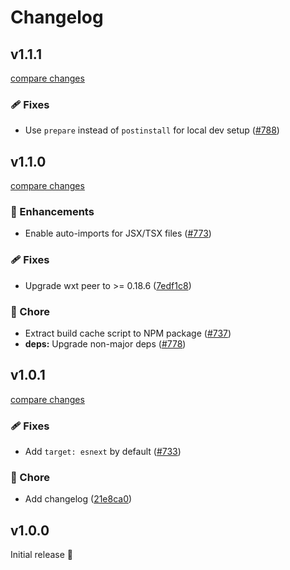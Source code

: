# Changelog

## v1.1.1

[compare changes](https://github.com/wxt-dev/wxt/compare/module-solid-v1.1.0...module-solid-v1.1.1)

### 🩹 Fixes

- Use `prepare` instead of `postinstall` for local dev setup ([#788](https://github.com/wxt-dev/wxt/pull/788))

## v1.1.0

[compare changes](https://github.com/wxt-dev/wxt/compare/module-solid-v1.0.1...module-solid-v1.1.0)

### 🚀 Enhancements

- Enable auto-imports for JSX/TSX files ([#773](https://github.com/wxt-dev/wxt/pull/773))

### 🩹 Fixes

- Upgrade wxt peer to >= 0.18.6 ([7edf1c8](https://github.com/wxt-dev/wxt/commit/7edf1c8))

### 🏡 Chore

- Extract build cache script to NPM package ([#737](https://github.com/wxt-dev/wxt/pull/737))
- **deps:** Upgrade non-major deps ([#778](https://github.com/wxt-dev/wxt/pull/778))

## v1.0.1

[compare changes](https://github.com/wxt-dev/wxt/compare/module-solid-v1.0.0...module-solid-v1.0.1)

### 🩹 Fixes

- Add `target: esnext` by default ([#733](https://github.com/wxt-dev/wxt/pull/733))

### 🏡 Chore

- Add changelog ([21e8ca0](https://github.com/wxt-dev/wxt/commit/21e8ca0))

## v1.0.0

Initial release 🎉